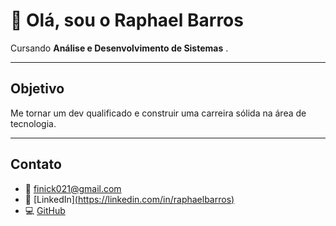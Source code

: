 # 👋 Olá, sou o **Raphael Barros**

Cursando **Análise e Desenvolvimento de Sistemas** 
.

---

##  Objetivo  
Me tornar um dev qualificado e construir uma carreira sólida na área de tecnologia.


---

##  Contato  
- 📧 finick021@gmail.com  
- 🔗 [LinkedIn][(https://linkedin.com/in/raphaelbarros)  ](https://www.linkedin.com/in/raphael-barross/)
- 💻 [GitHub](https://github.com/raphaelbarross)



